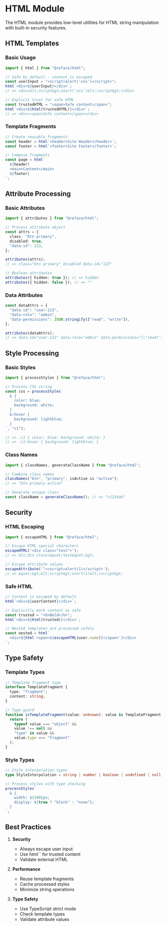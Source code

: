# HTML Module

The HTML module provides low-level utilities for HTML string manipulation with built-in security features.

## HTML Templates

### Basic Usage

```typescript
import { html } from "@reface/html";

// Safe by default - content is escaped
const userInput = "<script>alert('xss')</script>";
html`<div>${userInput}</div>`;
// => <div>&lt;script&gt;alert('xss')&lt;/script&gt;</div>

// Explicit trust for safe HTML
const trustedHTML = "<span>Safe content</span>";
html`<div>${html(trustedHTML)}</div>`;
// => <div><span>Safe content</span></div>
```

### Template Fragments

```typescript
// Create reusable fragments
const header = html`<header>Site Header</header>`;
const footer = html`<footer>Site Footer</footer>`;

// Compose fragments
const page = html`
  ${header}
  <main>Content</main>
  ${footer}
`;
```

## Attribute Processing

### Basic Attributes

```typescript
import { attributes } from "@reface/html";

// Process attribute object
const attrs = {
  class: "btn primary",
  disabled: true,
  "data-id": 123,
};

attributes(attrs);
// => class="btn primary" disabled data-id="123"

// Boolean attributes
attributes({ hidden: true }); // => hidden
attributes({ hidden: false }); // => ""
```

### Data Attributes

```typescript
const dataAttrs = {
  "data-id": "user-123",
  "data-role": "admin",
  "data-permissions": JSON.stringify(["read", "write"]),
};

attributes(dataAttrs);
// => data-id="user-123" data-role="admin" data-permissions="[\"read\",\"write\"]"
```

## Style Processing

### Basic Styles

```typescript
import { processStyles } from "@reface/html";

// Process CSS string
const css = processStyles`
  & {
    color: blue;
    background: white;
  }
  &:hover {
    background: lightblue;
  }
`, "c1");

// => .c1 { color: blue; background: white; }
// => .c1:hover { background: lightblue; }
```

### Class Names

```typescript
import { classNames, generateClassName } from "@reface/html";

// Combine class names
classNames("btn", "primary", isActive && "active");
// => "btn primary active"

// Generate unique class
const className = generateClassName(); // => "c1234ab"
```

## Security

### HTML Escaping

```typescript
import { escapeHTML } from "@reface/html";

// Escape HTML special characters
escapeHTML('<div class="test">');
// => &lt;div class=&quot;test&quot;&gt;

// Escape attribute values
escapeAttribute('"><script>alert(1)</script>');
// => &quot;&gt;&lt;script&gt;alert(1)&lt;/script&gt;
```

### Safe HTML

```typescript
// Content is escaped by default
html`<div>${userContent}</div>`;

// Explicitly mark content as safe
const trusted = "<b>Bold</b>";
html`<div>${html(trusted)}</div>`;

// Nested templates are processed safely
const nested = html`
  <div>${html`<span>${escapeHTML(user.name)}</span>`}</div>
`;
```

## Type Safety

### Template Types

```typescript
// Template fragment type
interface TemplateFragment {
  type: "fragment";
  content: string;
}

// Type guard
function isTemplateFragment(value: unknown): value is TemplateFragment {
  return (
    typeof value === "object" &&
    value !== null &&
    "type" in value &&
    value.type === "fragment"
  );
}
```

### Style Types

```typescript
// Style interpolation types
type StyleInterpolation = string | number | boolean | undefined | null;

// Process styles with type checking
processStyles`
  & {
    width: ${100}px;
    display: ${true ? "block" : "none"};
  }
`;
```

## Best Practices

1. **Security**

   - Always escape user input
   - Use html`` for trusted content
   - Validate external HTML

2. **Performance**

   - Reuse template fragments
   - Cache processed styles
   - Minimize string operations

3. **Type Safety**
   - Use TypeScript strict mode
   - Check template types
   - Validate attribute values
